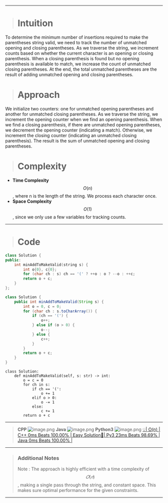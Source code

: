 
#
---

> # Intuition
To determine the minimum number of insertions required to make the parentheses string valid, we need to track the number of unmatched opening and closing parentheses. As we traverse the string, we increment counts based on whether the current character is an opening or closing parenthesis. When a closing parenthesis is found but no opening parenthesis is available to match, we increase the count of unmatched closing parentheses. At the end, the total unmatched parentheses are the result of adding unmatched opening and closing parentheses.

> # Approach
We initialize two counters: one for unmatched opening parentheses and another for unmatched closing parentheses. As we traverse the string, we increment the opening counter when we find an opening parenthesis. When we find a closing parenthesis, if there are unmatched opening parentheses, we decrement the opening counter (indicating a match). Otherwise, we increment the closing counter (indicating an unmatched closing parenthesis). The result is the sum of unmatched opening and closing parentheses.

> # Complexity
- **Time Complexity** $$O(n)$$, where n is the length of the string. We process each character once.
- **Space Complexity** $$O(1)$$, since we only use a few variables for tracking counts.

---

> # Code
```cpp []
class Solution {
public:
    int minAddToMakeValid(string s) {
        int o{0}, c{0};
        for (char ch : s) ch == '(' ? ++o : o ? --o : ++c;
        return o + c;
    }
};
```
```Java []
class Solution {
    public int minAddToMakeValid(String s) {
        int o = 0, c = 0;
        for (char ch : s.toCharArray()) {
            if (ch == '(') {
                o++;
            } else if (o > 0) {
                o--;
            } else {
                c++;
            }
        }
        return o + c;
    }
}
```
```python3 []
class Solution:
    def minAddToMakeValid(self, s: str) -> int:
        o = c = 0
        for ch in s:
            if ch == '(':
                o += 1
            elif o > 0:
                o -= 1
            else:
                c += 1
        return o + c
```

---

> **CPP**
> ![image.png](https://assets.leetcode.com/users/images/7a42cf00-0afc-43aa-95f0-3c8f96432dcd_1728444165.6912827.png)
> **Java**
> ![image.png](https://assets.leetcode.com/users/images/495dbd74-1b8f-450c-ac06-514b4e25ee6c_1728444890.0970275.png)
> **Python3**
> ![image.png](https://assets.leetcode.com/users/images/672702f0-2289-4f76-84e8-dd369af3e200_1728444872.0458703.png)
[💡| O(n) | C++ 0ms Beats 100.00% | Easy Solution🧠| Py3 23ms Beats 98.69% | Java 0ms Beats 100.00% |](https://leetcode.com/problems/minimum-add-to-make-parentheses-valid/description/)

---

> ### Additional Notes
> Note : The approach is highly efficient with a time complexity of $$𝑂(𝑛)$$, making a single pass through the string, and constant space. This makes sure optimal performance for the given constraints.

---

